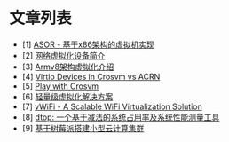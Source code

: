 # 文章列表

- [1] [ASOR - 基于x86架构的虚拟机实现](https://calinyara.github.io/technology/2019/08/05/asor-hypervisor.html)
- [2] [网络虚拟化设备简介](https://calinyara.github.io/technology/2019/08/22/vnet_interface.html)
- [3] [Armv8架构虚拟化介绍](https://calinyara.github.io/technology/2019/11/03/armv8-virtualization.html)
- [4] [Virtio Devices in Crosvm vs ACRN](https://calinyara.github.io/technology/2019/12/10/virtio-devices-in-crosvm-vs-ACRN.html)
- [5] [Play with Crosvm](https://calinyara.github.io/technology/2019/12/12/Play-with-Crosvm.html)
- [6] [轻量级虚拟化解决方案](https://calinyara.github.io/technology/2020/01/09/Lightweight-virtualization-solutions.html)
- [7] [vWiFi - A Scalable WiFi Virtualization Solution](https://calinyara.github.io/technology/2020/03/18/vWiFi-A-Scalable-WiFi-Virtualization-Solution.html)
- [8] [dtop: 一个基于减法的系统占用率及系统性能测量工具](https://calinyara.github.io/technology/2020/04/07/dtop.html)
- [9] [基于树莓派搭建小型云计算集群](https://calinyara.github.io/technology/2020/06/08/raspberry-cluster.html)
